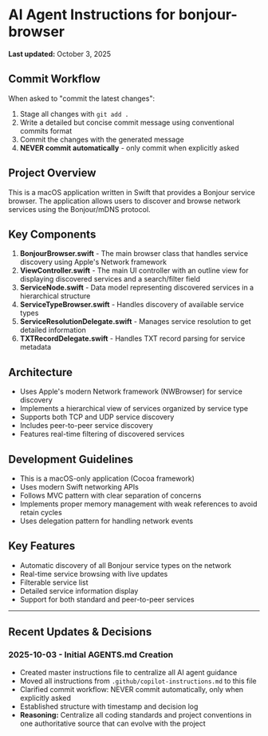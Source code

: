# AI Agent Instructions for bonjour-browser

**Last updated:** October 3, 2025

## Commit Workflow

When asked to "commit the latest changes":

1. Stage all changes with `git add .`
2. Write a detailed but concise commit message using conventional commits format
3. Commit the changes with the generated message
4. **NEVER commit automatically** - only commit when explicitly asked

## Project Overview

This is a macOS application written in Swift that provides a Bonjour service browser. The application allows users to discover and browse network services using the Bonjour/mDNS protocol.

## Key Components

1. **BonjourBrowser.swift** - The main browser class that handles service discovery using Apple's Network framework
2. **ViewController.swift** - The main UI controller with an outline view for displaying discovered services and a search/filter field
3. **ServiceNode.swift** - Data model representing discovered services in a hierarchical structure
4. **ServiceTypeBrowser.swift** - Handles discovery of available service types
5. **ServiceResolutionDelegate.swift** - Manages service resolution to get detailed information
6. **TXTRecordDelegate.swift** - Handles TXT record parsing for service metadata

## Architecture

- Uses Apple's modern Network framework (NWBrowser) for service discovery
- Implements a hierarchical view of services organized by service type
- Supports both TCP and UDP service discovery
- Includes peer-to-peer service discovery
- Features real-time filtering of discovered services

## Development Guidelines

- This is a macOS-only application (Cocoa framework)
- Uses modern Swift networking APIs
- Follows MVC pattern with clear separation of concerns
- Implements proper memory management with weak references to avoid retain cycles
- Uses delegation pattern for handling network events

## Key Features

- Automatic discovery of all Bonjour service types on the network
- Real-time service browsing with live updates
- Filterable service list
- Detailed service information display
- Support for both standard and peer-to-peer services

---

## Recent Updates & Decisions

### 2025-10-03 - Initial AGENTS.md Creation

- Created master instructions file to centralize all AI agent guidance
- Moved all instructions from `.github/copilot-instructions.md` to this file
- Clarified commit workflow: NEVER commit automatically, only when explicitly asked
- Established structure with timestamp and decision log
- **Reasoning:** Centralize all coding standards and project conventions in one authoritative source that can evolve with the project

